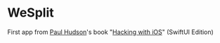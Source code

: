 # WeSplit

First app from [Paul Hudson](https://github.com/twostraws)'s book "[Hacking with iOS](https://www.hackingwithswift.com/store/hacking-with-ios)" (SwiftUI Edition)